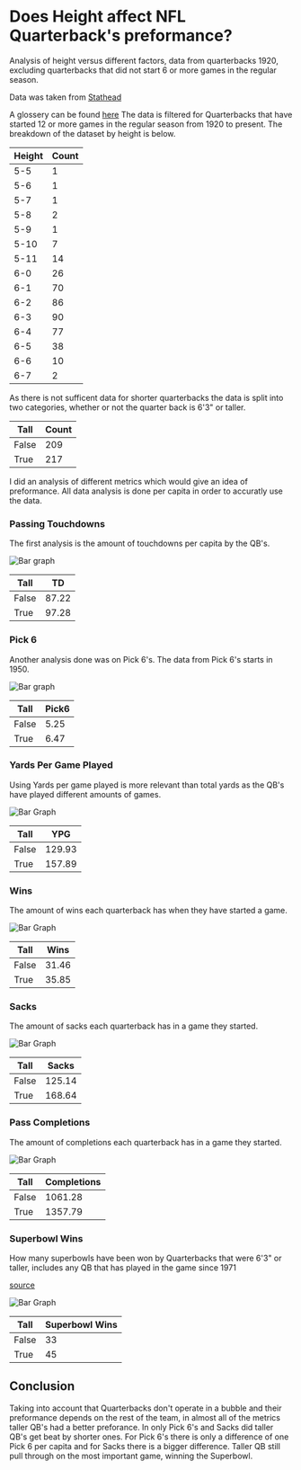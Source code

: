 # Does Height affect NFL Quarterback's preformance?

Analysis of height versus different factors, data from quarterbacks 1920, excluding quarterbacks that did not start 6 or more games in the regular season.

Data was taken from [Stathead](https://stathead.com/football/player-season-finder.cgi?request=1&match=player_season_combined&order_by=height&year_min=2010&year_max=2023&positions%5B%5D=qb&ccomp%5B1%5D=gt&cval%5B1%5D=6&cstat%5B1%5D=games_started&ccomp%5B2%5D=gt&cval%5B2%5D=0&cstat%5B2%5D=pass_cmp&ccomp%5B3%5D=gt&cval%5B3%5D=0&cstat%5B3%5D=pass_att&height_min=60)

A glossery can be found [here](https://github.com/mrotblut/QB-Height/blob/main/full_glossery.txt)
The data is filtered for Quarterbacks that have started 12 or more games in the regular season from 1920 to present. The breakdown of the dataset by height is below.

|Height|Count|
|------|-------|
|5-5|1|
|5-6|1|
|5-7|1|
|5-8|2|
|5-9|1|
|5-10|7|
|5-11|14|
|6-0|26|
|6-1|70|
|6-2|86|
|6-3|90|
|6-4|77|
|6-5|38|
|6-6|10|
|6-7|2|

As there is not sufficent data for shorter quarterbacks the data is split into two categories, whether or not the quarter back is 6'3" or taller.

|Tall|Count|
|---|---|
|False|209|
|True|217|

I did an analysis of different metrics which would give an idea of preformance. All data analysis is done per capita in order to accuratly use the data.

### Passing Touchdowns

The first analysis is the amount of touchdowns per capita by the QB's.

![Bar graph](img/TD.png)

|Tall|TD|
|----|----|
|False|87.22|
|True|97.28|


### Pick 6

Another analysis done was on Pick 6's. The data from Pick 6's starts in 1950.

![Bar graph](img/Pick6.png)

|Tall|Pick6|
|----|----|
|False|5.25|
|True|6.47|


### Yards Per Game Played

Using Yards per game played is more relevant than total yards as the QB's have played different amounts of games.

![Bar Graph](img/YardsPerGame.png)

|Tall|YPG|
|----|----|
|False|129.93|
|True|157.89|


### Wins

The amount of wins each quarterback has when they have started a game.

![Bar Graph](img/Wins.png)

|Tall|Wins|
|----|----|
|False|31.46|
|True|35.85|


### Sacks

The amount of sacks each quarterback has in a game they started.

![Bar Graph](img/sacks.png)

|Tall|Sacks|
|----|----|
|False|125.14|
|True|168.64|

### Pass Completions 

The amount of completions each quarterback has in a game they started.

![Bar Graph](img/PassComp.png)

|Tall|Completions|
|----|----|
|False|1061.28|
|True|1357.79|

### Superbowl Wins

How many superbowls have been won by Quarterbacks that were 6'3" or taller, includes any QB that has played in the game since 1971

[source](https://stathead.com/football/player-game-finder.cgi?request=1&order_by=name_display_csk&timeframe=seasons&comp_type=post&phase_id=superbowl&height_min=60&season_positions%5B%5D=qb)

![Bar Graph](img/SB.png)

|Tall|Superbowl Wins|
|----|----|
|False|33| 
|True|45|

## Conclusion 

Taking into account that Quarterbacks don't operate in a bubble and their preformance depends on the rest of the team, in almost all of the metrics taller QB's had a better preforance. In only Pick 6's and Sacks did taller QB's get beat by shorter ones. For Pick 6's there is only a difference of one Pick 6 per capita and for Sacks there is a bigger difference. Taller QB still pull through on the most important game, winning the Superbowl. 